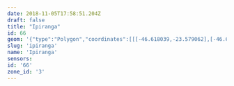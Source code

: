```yaml
---
date: 2018-11-05T17:58:51.204Z
draft: false
title: "Ipiranga"
id: 66
geom: '{"type":"Polygon","coordinates":[[[-46.618039,-23.579062],[-46.614087,-23.581935],[-46.614671,-23.582885],[-46.614924,-23.583178],[-46.615624,-23.583537],[-46.616939,-23.583864],[-46.61732,-23.584133],[-46.617559,-23.584425],[-46.619164,-23.587223],[-46.619508,-23.588025],[-46.61975,-23.58894],[-46.620454,-23.59252],[-46.620374,-23.592585],[-46.619995,-23.592556],[-46.619852,-23.592735],[-46.6198,-23.592966],[-46.619943,-23.593833],[-46.619853,-23.594104],[-46.619697,-23.594281],[-46.618727,-23.595077],[-46.618222,-23.595381],[-46.617908,-23.595488],[-46.617359,-23.595437],[-46.617096,-23.595522],[-46.616962,-23.595724],[-46.616897,-23.59615],[-46.616283,-23.596523],[-46.615962,-23.597032],[-46.615766,-23.59766],[-46.61572,-23.5981],[-46.615804,-23.598435],[-46.6161,-23.598866],[-46.616138,-23.59906],[-46.614993,-23.601742],[-46.614602,-23.603832],[-46.614028,-23.607551],[-46.613912,-23.607953],[-46.613695,-23.608312],[-46.612676,-23.609021],[-46.612415,-23.609134],[-46.611979,-23.609184],[-46.611311,-23.60906],[-46.610127,-23.609148],[-46.608663,-23.609636],[-46.608553,-23.609746],[-46.608487,-23.609967],[-46.608547,-23.610934],[-46.608466,-23.61122],[-46.608135,-23.611641],[-46.60739,-23.612135],[-46.605367,-23.606762],[-46.605157,-23.606342],[-46.604781,-23.605866],[-46.603427,-23.604532],[-46.603142,-23.604327],[-46.602622,-23.60418],[-46.602123,-23.60416],[-46.601593,-23.604238],[-46.601907,-23.604172],[-46.600374,-23.60351],[-46.599663,-23.602976],[-46.598807,-23.60194],[-46.598554,-23.601811],[-46.598412,-23.601886],[-46.597892,-23.602685],[-46.597156,-23.603617],[-46.596846,-23.603934],[-46.595939,-23.604659],[-46.59585,-23.604862],[-46.595568,-23.604967],[-46.594041,-23.606191],[-46.593438,-23.606814],[-46.589592,-23.609779],[-46.588609,-23.610191],[-46.588389,-23.610174],[-46.586642,-23.610493],[-46.58622,-23.61066],[-46.585905,-23.610716],[-46.585497,-23.610701],[-46.583081,-23.611146],[-46.580658,-23.612052],[-46.579963,-23.608208],[-46.579839,-23.607233],[-46.579605,-23.606591],[-46.579645,-23.606334],[-46.57936,-23.60504],[-46.579391,-23.604659],[-46.593901,-23.587453],[-46.594914,-23.586037],[-46.603927,-23.567205],[-46.604587,-23.567436],[-46.604822,-23.567369],[-46.604975,-23.567202],[-46.607972,-23.568412],[-46.608637,-23.567981],[-46.608873,-23.567707],[-46.609133,-23.567253],[-46.611103,-23.568012],[-46.611231,-23.568012],[-46.611385,-23.56816],[-46.612076,-23.568484],[-46.612268,-23.568749],[-46.612998,-23.571478],[-46.613979,-23.571915],[-46.614562,-23.572529],[-46.614453,-23.573052],[-46.61452,-23.573479],[-46.61487,-23.573925],[-46.615459,-23.574223],[-46.615673,-23.574413],[-46.6158,-23.574735],[-46.615776,-23.574954],[-46.615719,-23.574999],[-46.615875,-23.575091],[-46.616511,-23.575802],[-46.617157,-23.576142],[-46.617738,-23.576781],[-46.618216,-23.577003],[-46.618378,-23.577172],[-46.618602,-23.577628],[-46.618033,-23.578646],[-46.617994,-23.578795],[-46.618039,-23.579062]]]}'
slug: 'ipiranga'
name: 'Ipiranga'
sensors:
id: '66'
zone_id: '3'
---
```

		